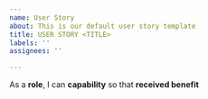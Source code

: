 ```yaml
---
name: User Story
about: This is our default user story template
title: USER STORY <TITLE>
labels: ''
assignees: ''

---
```


As a **role**, I can **capability** so that **received benefit**
